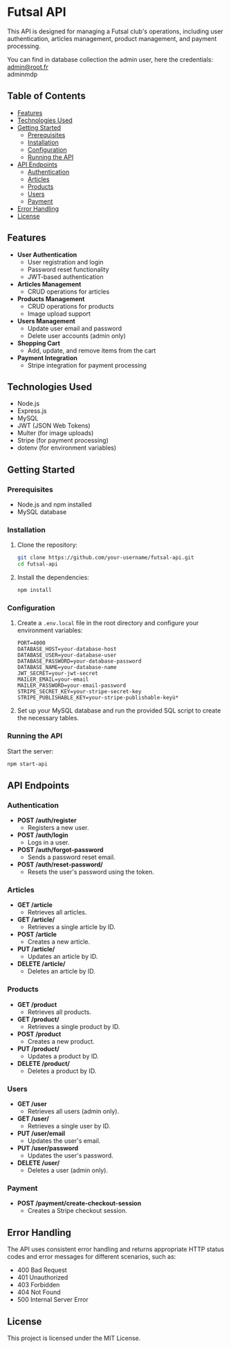 # Futsal API

This API is designed for managing a Futsal club's operations, including user authentication, articles management, product management, and payment processing.

You can find in database collection the admin user, here the credentials: 
admin@root.fr	
adminmdp

## Table of Contents

- [Features](#features)
- [Technologies Used](#technologies-used)
- [Getting Started](#getting-started)
  - [Prerequisites](#prerequisites)
  - [Installation](#installation)
  - [Configuration](#configuration)
  - [Running the API](#running-the-api)
- [API Endpoints](#api-endpoints)
  - [Authentication](#authentication)
  - [Articles](#articles)
  - [Products](#products)
  - [Users](#users)
  - [Payment](#payment)
- [Error Handling](#error-handling)
- [License](#license)

## Features

- **User Authentication**
  - User registration and login
  - Password reset functionality
  - JWT-based authentication
- **Articles Management**
  - CRUD operations for articles
- **Products Management**
  - CRUD operations for products
  - Image upload support
- **Users Management**
  - Update user email and password
  - Delete user accounts (admin only)
- **Shopping Cart**
  - Add, update, and remove items from the cart
- **Payment Integration**
  - Stripe integration for payment processing

## Technologies Used

- Node.js
- Express.js
- MySQL
- JWT (JSON Web Tokens)
- Multer (for image uploads)
- Stripe (for payment processing)
- dotenv (for environment variables)

## Getting Started

### Prerequisites

- Node.js and npm installed
- MySQL database

### Installation

1. Clone the repository:

    ```bash
    git clone https://github.com/your-username/futsal-api.git
    cd futsal-api
    ```

2. Install the dependencies:

    ```bash
    npm install
    ```

### Configuration

1. Create a `.env.local` file in the root directory and configure your environment variables:

    ```env
    PORT=4000
    DATABASE_HOST=your-database-host
    DATABASE_USER=your-database-user
    DATABASE_PASSWORD=your-database-password
    DATABASE_NAME=your-database-name
    JWT_SECRET=your-jwt-secret
    MAILER_EMAIL=your-email
    MAILER_PASSWORD=your-email-password
    STRIPE_SECRET_KEY=your-stripe-secret-key
    STRIPE_PUBLISHABLE_KEY=your-stripe-publishable-keyù*
    ```

2. Set up your MySQL database and run the provided SQL script to create the necessary tables.

### Running the API

Start the server:

```bash
npm start-api
```

## API Endpoints

### Authentication

- **POST /auth/register**
  - Registers a new user.
- **POST /auth/login**
  - Logs in a user.
- **POST /auth/forgot-password**
  - Sends a password reset email.
- **POST /auth/reset-password/**
  - Resets the user's password using the token.

### Articles

- **GET /article**
  - Retrieves all articles.
- **GET /article/**
  - Retrieves a single article by ID.
- **POST /article**
  - Creates a new article.
- **PUT /article/**
  - Updates an article by ID.
- **DELETE /article/**
  - Deletes an article by ID.

### Products

- **GET /product**
  - Retrieves all products.
- **GET /product/**
  - Retrieves a single product by ID.
- **POST /product**
  - Creates a new product.
- **PUT /product/**
  - Updates a product by ID.
- **DELETE /product/**
  - Deletes a product by ID.

### Users

- **GET /user**
  - Retrieves all users (admin only).
- **GET /user/**
  - Retrieves a single user by ID.
- **PUT /user/email**
  - Updates the user's email.
- **PUT /user/password**
  - Updates the user's password.
- **DELETE /user/**
  - Deletes a user (admin only).

### Payment

- **POST /payment/create-checkout-session**
  - Creates a Stripe checkout session.

## Error Handling

The API uses consistent error handling and returns appropriate HTTP status codes and error messages for different scenarios, such as:

- 400 Bad Request
- 401 Unauthorized
- 403 Forbidden
- 404 Not Found
- 500 Internal Server Error

## License

This project is licensed under the MIT License.
